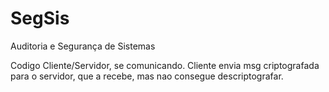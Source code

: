 # SegSis
Auditoria e Segurança de Sistemas

Codigo Cliente/Servidor, se comunicando.
Cliente envia msg criptografada para o servidor, que a recebe, mas nao consegue descriptografar.
